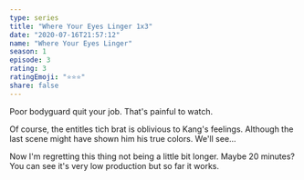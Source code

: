 ```yaml
--- 
type: series 
title: "Where Your Eyes Linger 1x3" 
date: "2020-07-16T21:57:12" 
name: "Where Your Eyes Linger" 
season: 1 
episode: 3 
rating: 3 
ratingEmoji: "⭐️⭐️⭐️" 
share: false 
---
```


Poor bodyguard quit your job. That's painful to watch.

Of course, the entitles tich brat is oblivious to Kang's feelings. Although the last scene might have shown him his true colors. We'll see...

Now I'm regretting this thing not being a little bit longer. Maybe 20 minutes? You can see it's very low production but so far it works.
